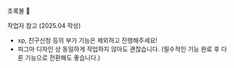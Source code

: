 초록불 💚

작업자 참고 (2025.04 작성)
- xp, 친구신청 등의 부가 기능은 제외하고 진행해주세요!
- 피그마 디자인 상 동일하게 작업하지 않아도 괜찮습니다.
  (필수적인 기능 완료 후 다른 기능으로 전환해도 좋습니다.)
